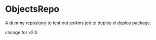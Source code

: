 # ObjectsRepo

A dummy repository to test out jenkins job to deploy xl deploy package.

change for v2.0